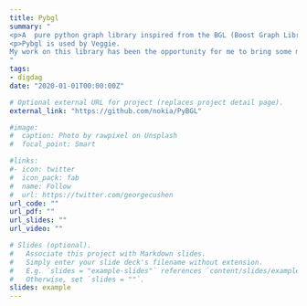 ```yaml
---
title: Pybgl
summary: "
<p>A  pure python graph library inspired from the BGL (Boost Graph Library).</p>
<p>Pybgl is used by Veggie.
My work on this library has been the opportunity for me to bring some minor contributions to Pybgl.</p>
"
tags:
- digdag
date: "2020-01-01T00:00:00Z"

# Optional external URL for project (replaces project detail page).
external_link: "https://github.com/nokia/PyBGL"

#image:
#  caption: Photo by rawpixel on Unsplash
#  focal_point: Smart

#links:
#- icon: twitter
#  icon_pack: fab
#  name: Follow
#  url: https://twitter.com/georgecushen
url_code: ""
url_pdf: ""
url_slides: ""
url_video: ""

# Slides (optional).
#   Associate this project with Markdown slides.
#   Simply enter your slide deck's filename without extension.
#   E.g. `slides = "example-slides"` references `content/slides/example-slides.md`.
#   Otherwise, set `slides = ""`.
slides: example
---
```

